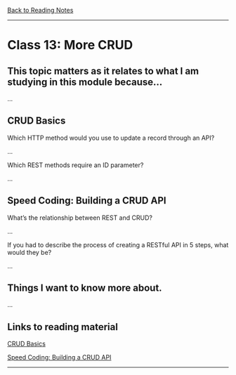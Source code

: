 [Back to Reading Notes](./README.md)

---

# Class 13: More CRUD

## This topic matters as it relates to what I am studying in this module because...

...

## CRUD Basics

Which HTTP method would you use to update a record through an API?

...

Which REST methods require an ID parameter?

...

## Speed Coding: Building a CRUD API

What’s the relationship between REST and CRUD?

...

If you had to describe the process of creating a RESTful API in 5 steps, what would they be?

...

## Things I want to know more about.

...

## Links to reading material

[CRUD Basics](https://medium.com/geekculture/crud-operations-explained-2a44096e9c88)

[Speed Coding: Building a CRUD API](https://www.youtube.com/watch?v=EzNcBhSv1Wo)

---

